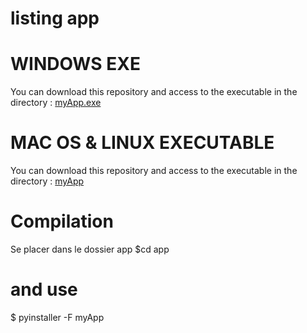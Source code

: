 # listing app

# WINDOWS EXE
You can download this repository and access to the executable in the directory : [myApp.exe](app/dist)

# MAC OS & LINUX EXECUTABLE

You can download this repository and access to the executable in the directory : [myApp](app/dist)


# Compilation

Se placer dans le dossier app
$cd app
# and use
$ pyinstaller -F myApp

